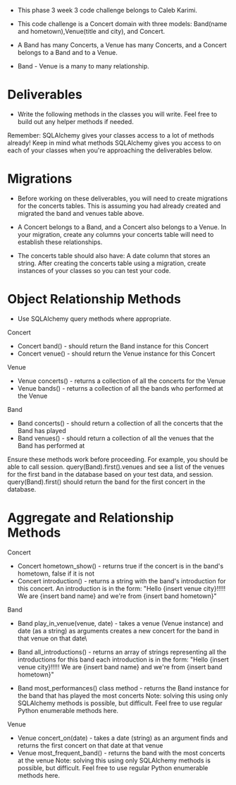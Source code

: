 - This phase 3 week 3 code challenge belongs to Caleb Karimi.

- This code challenge is a Concert domain with three models: Band(name and hometown),Venue(title and city), and Concert.

- A Band has many Concerts, a Venue has many Concerts, and a Concert belongs to a Band and to a Venue.

- Band - Venue is a many to many relationship.

# Deliverables
- Write the following methods in the classes you will write. Feel free to build out any helper methods if needed.

Remember: SQLAlchemy gives your classes access to a lot of methods already! Keep in mind what methods SQLAlchemy gives you access to on each of your classes when you're approaching the deliverables below.

# Migrations
- Before working on these deliverables, you will need to create migrations for the concerts  tables. This is assuming you had already created and migrated the band and venues table above.

- A Concert belongs to a Band, and a Concert also belongs to a Venue. In your migration, create any columns your concerts table will need to establish these relationships.
- The concerts table should also have:
        A date column that stores an string.
        After creating the concerts table using a migration, create instances of your classes so you can test your code.

 
# Object Relationship Methods
- Use SQLAlchemy query methods where appropriate.

Concert
- Concert band() - should return the Band instance for this Concert
- Concert venue() - should return the Venue instance for this Concert

Venue
- Venue concerts() - returns a collection of all the concerts for the Venue
- Venue bands() - returns a collection of all the bands who performed at the Venue

Band
- Band concerts() - should return a collection of all the concerts that the Band has played
- Band venues() - should return a collection of all the venues that the Band has performed at
 

Ensure these methods work before proceeding. For example, you should be able to call session. query(Band).first().venues and see a list of the venues for the first band in the database based on your test data, and session. query(Band).first() should return the band for the first concert in the database.

# Aggregate and Relationship Methods
Concert
- Concert hometown_show() - returns true if the concert is in the band's hometown, false if it is not
- Concert introduction() - returns a string with the band's introduction for this concert. An introduction is in the form:
        "Hello {insert venue city}!!!!! We are {insert band name} and we're from {insert band hometown}"

Band
- Band play_in_venue(venue, date) - takes a venue (Venue instance) and date (as a string) as arguments creates a new concert for the band in that venue on that date\
- Band all_introductions() - returns an array of strings representing all the introductions for this band each introduction is in the form:
        "Hello {insert venue city}!!!!! We are {insert band name} and we're from {insert band hometown}"

- Band most_performances() class method - returns the Band instance for the band that has played the most concerts
Note: solving this using only SQLAlchemy methods is possible, but difficult. Feel free to use regular Python enumerable methods here.

Venue
- Venue concert_on(date) - takes a date (string) as an argument finds and returns the first concert on that date at that venue
- Venue most_frequent_band() - returns the band with the most concerts at the venue
Note: solving this using only SQLAlchemy methods is possible, but difficult. Feel free to use regular Python enumerable methods here.